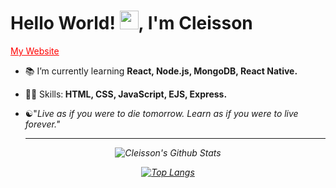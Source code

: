 <h1>Hello World! <img src="https://raw.githubusercontent.com/kaueMarques/kaueMarques/master/hi.gif" width="30px">, I'm Cleisson</h1>
<p>
  <a href="https://cleisson.vercel.app" target="blank" style="color: red;">My Website</a>
</p>

<!--- 🔭 I’m currently working on ...-->
- 📚 I’m currently learning <strong>React, Node.js, MongoDB, React Native.</strong>
- 👨‍💻 Skills:<strong> HTML, CSS, JavaScript, EJS, Express.</strong>
- ☯︎"<em>Live as if you were to die tomorrow. Learn as if you were to live forever.<em>"
  
  ---
  
<div align="center">

![Cleisson's Github Stats](https://github-readme-stats.vercel.app/api?username=cleissonom&show_icons=true&theme=dark)

[![Top Langs](https://github-readme-stats.vercel.app/api/top-langs/?username=cleissonom&theme=dark)](https://github.com/felipecastrosales/github-readme-stats)

</div>



